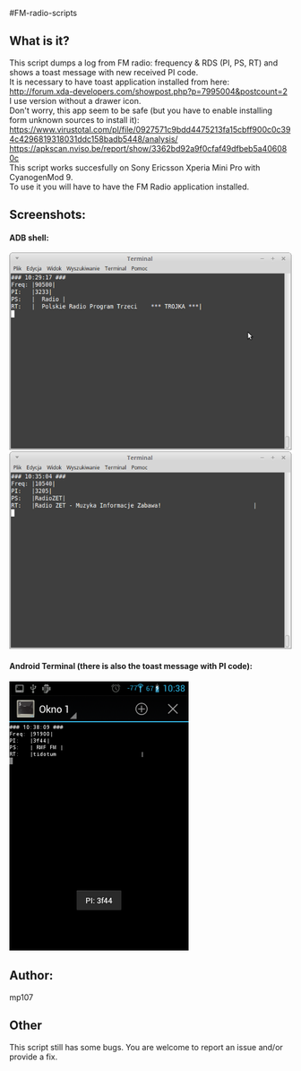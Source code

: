 #FM-radio-scripts

## What is it?

This script dumps a log from FM radio: frequency & RDS (PI, PS, RT) and shows a toast message with new received PI code.  
It is necessary to have toast application installed from here:  
http://forum.xda-developers.com/showpost.php?p=7995004&postcount=2  
I use version without a drawer icon.  
Don't worry, this app seem to be safe (but you have to enable installing form unknown sources to install it):  
https://www.virustotal.com/pl/file/0927571c9bdd4475213fa15cbff900c0c394c4296819318031ddc158badb5448/analysis/  
https://apkscan.nviso.be/report/show/3362bd92a9f0cfaf49dfbeb5a406080c  
This script works succesfully on Sony Ericsson Xperia Mini Pro with CyanogenMod 9.  
To use it you will have to have the FM Radio application installed.  

## Screenshots:

#### ADB shell:

![screenshots](https://raw.githubusercontent.com/mp107/FM-radio-scripts/master/FM_logger_1.png)
![screenshots](https://raw.githubusercontent.com/mp107/FM-radio-scripts/master/FM_logger_2.png)

#### Android Terminal (there is also the toast message with PI code):

![screenshots](https://raw.githubusercontent.com/mp107/FM-radio-scripts/master/FM_logger_3.png)

## Author:

mp107

## Other

This script still has some bugs. You are welcome to report an issue and/or provide a fix.

